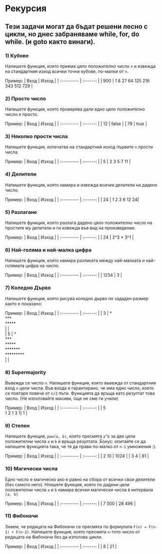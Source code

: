 # Рекурсия
## Тези задачи могат да бъдат решени лесно с цикли, но днес забраняваме while, for, do while. (и goto както винаги).

### 1) Кубове

Напишете функция, която приема цяло положително число `n` и извежда на стандартния изход всички точни кубове, по-малки от `n`.

Пример:
| Вход | Изход |
| :--------- | :------: |
| 900 | 1 8 27 64 125 216 343 512 729 |

### 2) Просто число

Напишете функция, която проверява дали едно цяло положително число е просто.

Пример:
| Вход | Изход |
| :--------- | :------: |
| 12 | false |
| 79 | true  |

### 3) Няколко прости числа

Напишете функция, изпечатва на стандартния изход първите `n` прости числа.

Пример:
| Вход | Изход |
| :--------- | :------: |
| 5 | 2 3 5 7 11 |

### 4) Делители

Напишете функция, която намира и извежда всички делители на дадено число.

Пример:
| Вход | Изход |
| :--------- | :------: |
| 24 | 1 2 3 6 12 24|

### 5) Разлагане

Напишете функция, която разлага дадено цяло положително число на простите му делители и ги извежда във вид на произведение.

Пример:
| Вход | Изход |
| :--------- | :------: |
| 24 | 2^3 * 3^1 |

### 6) Най-голяма и най-малка цифра

Напишете функция, която намира разликата между най-малката и най-голямата цифра на число.

Пример:
| Вход | Изход |
| :--------- | :------: |
| 1234 | 3 |

### 7) Коледно Дърво

Напишете функция, която рисува коледно дърво по зададен размер както е показано:

Пример:
| Вход | Изход |
| :--------- | :------: |
| 3  | * <br> *** <br> ***** <br> \| |   
| 5  | * <br> *** <br> ***** <br> ******* <br> ********* <br> \| |        
### 8) Supermajority

Въвежда се число `n`. Напишете функция, която въвежда от стандартния вход `n` цели числа. Във входа е гарантирано, че има едно число, което се повтаря повече от `n/2` пъти. Функцията да връща като резултат това число. (Не използвайте масиви, още не сме ги учили)

Пример:
| Вход | Изход |
| :--------- | :------: |
| 5 <br> 1 2 1 3 1| 1 |

### 9) Степен

Напишете функция, `pow(a, b)`, която пресмята `a^b` за две цели положителни числа `a` и `b` и връща резултата. Бонус: опитайте се да напишете функцията така, че тя да прави по-малко от `n-1` умножения :).

Пример: 
| Вход | Изход |
| :--------- | :------: |
| 2 10 | 1024 |
| 3  4 |  81  |

### 10) Магически числа

Едно число е магическо ако е равно на сбора от всички свои делители (без самото него). Нпишете функция, която по дадени цели положителни числа `a` и `b` намира всички магически числа в интервалa `[a, b]`

Пример: 
| Вход | Изход |
| :--------- | :------: |
| 7 500 | 28 496 |

### 11) Фибоначи

Знаем, че редицата на Фибоначи се пресмята по формулата `F(n) = F(n-1) + F(n-2)`. Напишете функция, която пресмята `n`-тото число от редицата на Фибоначи без да използва цикли.

Пример: 
| Вход | Изход |
| :--------- | :------: |
| 8 | 21 |
